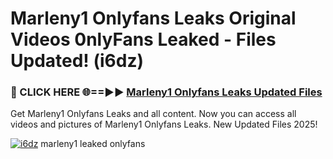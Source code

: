 # Marleny1 Onlyfans Leaks Original Videos 0nlyFans Leaked - Files Updated! (i6dz)

<h3>🔴 CLICK HERE 🌐==►► <a href="https://tinyurl.com/x26r9saj" rel="nofollow">Marleny1 Onlyfans Leaks Updated Files</a></h3>

Get Marleny1 Onlyfans Leaks and all content. Now you can access all videos and pictures of Marleny1 Onlyfans Leaks. New Updated Files 2025!

[![i6dz](https://i.imgur.com/LkgZPqh.gif)](https://tinyurl.com/x26r9saj)
marleny1 leaked onlyfans